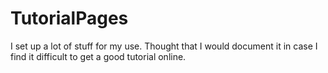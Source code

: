 # TutorialPages
I set up a lot of stuff for my use. Thought that I would document it in case I find it difficult to get a good tutorial online.
